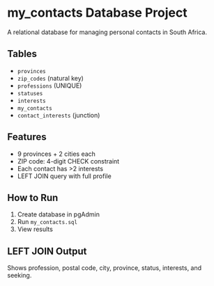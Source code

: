 # my_contacts Database Project

A relational database for managing personal contacts in South Africa.

## Tables
- `provinces`
- `zip_codes` (natural key)
- `professions` (UNIQUE)
- `statuses`
- `interests`
- `my_contacts`
- `contact_interests` (junction)

## Features
- 9 provinces + 2 cities each
- ZIP code: 4-digit CHECK constraint
- Each contact has >2 interests
- LEFT JOIN query with full profile

## How to Run
1. Create database in pgAdmin
2. Run `my_contacts.sql`
3. View results

## LEFT JOIN Output
Shows profession, postal code, city, province, status, interests, and seeking.